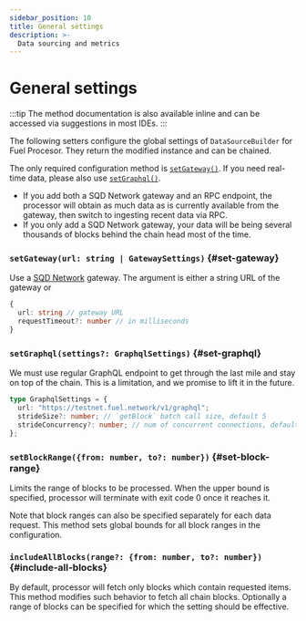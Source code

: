 ```yaml
---
sidebar_position: 10
title: General settings
description: >-
  Data sourcing and metrics
---
```


# General settings

:::tip
The method documentation is also available inline and can be accessed via suggestions in most IDEs.
:::

The following setters configure the global settings of `DataSourceBuilder` for Fuel Procesor. They return the modified instance and can be chained.

The only required configuration method is [`setGateway()`](#set-gateway). If you need real-time data, please also use [`setGraphql()`](#set-graphql).

- If you add both a SQD Network gateway and an RPC endpoint, the processor will obtain as much data as is currently available from the gateway, then switch to ingesting recent data via RPC.
- If you only add a SQD Network gateway, your data will be being several thousands of blocks behind the chain head most of the time.

### `setGateway(url: string | GatewaySettings)` {#set-gateway}

Use a [SQD Network](/subsquid-network) gateway. The argument is either a string URL of the gateway or

```ts
{
  url: string // gateway URL
  requestTimeout?: number // in milliseconds
}
```

### `setGraphql(settings?: GraphqlSettings)` {#set-graphql}

We must use regular GraphQL endpoint to get through the last mile and stay on top of the chain. This is a limitation, and we promise to lift it in the future.

```ts
type GraphqlSettings = {
  url: "https://testnet.fuel.network/v1/graphql";
  strideSize?: number; // `getBlock` batch call size, default 5
  strideConcurrency?: number; // num of concurrent connections, default 10
};
```

### `setBlockRange({from: number, to?: number})` {#set-block-range}

Limits the range of blocks to be processed. When the upper bound is specified, processor will terminate with exit code 0 once it reaches it.

Note that block ranges can also be specified separately for each data request. This method sets global bounds for all block ranges in the configuration.

### `includeAllBlocks(range?: {from: number, to?: number})` {#include-all-blocks}

By default, processor will fetch only blocks which contain requested items. This method modifies such behavior to fetch all chain blocks. Optionally a range of blocks can be specified for which the setting should be effective.
